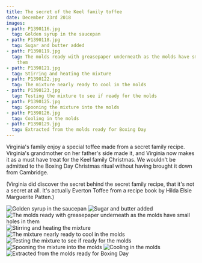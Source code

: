 ```yaml
---
title: The secret of the Keel family toffee
date: December 23rd 2018
images:
- path: P1390116.jpg
  tag: Golden syrup in the saucepan
- path: P1390118.jpg
  tag: Sugar and butter added
- path: P1390119.jpg
  tag: The molds ready with greasepaper underneath as the molds have small holes in
    them
- path: P1390121.jpg
  tag: Stirring and heating the mixture
- path: P1390122.jpg
  tag: The mixture nearly ready to cool in the molds
- path: P1390123.jpg
  tag: Testing the mixture to see if ready for the molds
- path: P1390125.jpg
  tag: Spooning the mixture into the molds
- path: P1390126.jpg
  tag: Cooling in the molds
- path: P1390129.jpg
  tag: Extracted from the molds ready for Boxing Day
---
```

Virginia's family enjoy a special toffee made from a secret family recipe.
Virginia's grandmother on her father's side made it, and Virginia
now makes it as a must have treat for the Keel family Christmas.
We wouldn't be admitted to the Boxing Day Christmas ritual without
having brought it down from Cambridge.

(Virginia did discover the secret behind the secret family recipe,
that it's not a secret at all. It's
actually Everton Toffee from a recipe book by Hilda Elsie Marguerite Patten.)

![Golden syrup in the saucepan](P1390116.jpg)
![Sugar and butter added](P1390118.jpg)
![The molds ready with greasepaper underneath as the molds have small holes in them](P1390119.jpg)
![Stirring and heating the mixture](P1390121.jpg)
![The mixture nearly ready to cool in the molds](P1390122.jpg)
![Testing the mixture to see if ready for the molds](P1390123.jpg)
![Spooning the mixture into the molds](P1390125.jpg)
![Cooling in the molds](P1390126.jpg)
![Extracted from the molds ready for Boxing Day](P1390129.jpg)
